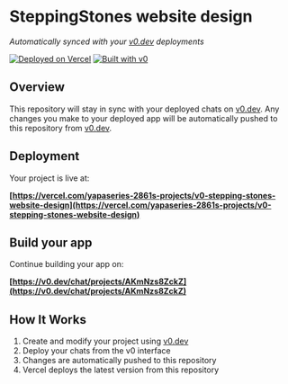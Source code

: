 # SteppingStones website design

*Automatically synced with your [v0.dev](https://v0.dev) deployments*

[![Deployed on Vercel](https://img.shields.io/badge/Deployed%20on-Vercel-black?style=for-the-badge&logo=vercel)](https://vercel.com/yapaseries-2861s-projects/v0-stepping-stones-website-design)
[![Built with v0](https://img.shields.io/badge/Built%20with-v0.dev-black?style=for-the-badge)](https://v0.dev/chat/projects/AKmNzs8ZckZ)

## Overview

This repository will stay in sync with your deployed chats on [v0.dev](https://v0.dev).
Any changes you make to your deployed app will be automatically pushed to this repository from [v0.dev](https://v0.dev).

## Deployment

Your project is live at:

**[https://vercel.com/yapaseries-2861s-projects/v0-stepping-stones-website-design](https://vercel.com/yapaseries-2861s-projects/v0-stepping-stones-website-design)**

## Build your app

Continue building your app on:

**[https://v0.dev/chat/projects/AKmNzs8ZckZ](https://v0.dev/chat/projects/AKmNzs8ZckZ)**

## How It Works

1. Create and modify your project using [v0.dev](https://v0.dev)
2. Deploy your chats from the v0 interface
3. Changes are automatically pushed to this repository
4. Vercel deploys the latest version from this repository
